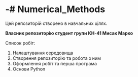 # -# Numerical_Methods
Цей репозиторій створено в навчальних цілях.

**Власник репозиторію студент групи КН-41 Мисак Марко**

Список робіт:
1. Налаштування середовища
2. Створення репозиторію та робота з ним
3. Оформлення робіт та перша програма
4. Основи Python